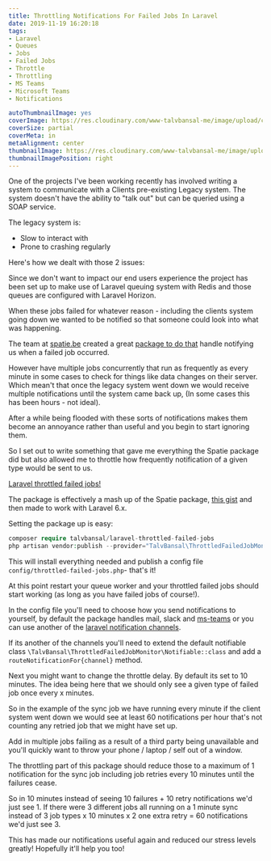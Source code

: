 ```yaml
---
title: Throttling Notifications For Failed Jobs In Laravel
date: 2019-11-19 16:20:18
tags:
- Laravel
- Queues
- Jobs
- Failed Jobs
- Throttle
- Throttling
- MS Teams
- Microsoft Teams
- Notifications

autoThumbnailImage: yes
coverImage: https://res.cloudinary.com/www-talvbansal-me/image/upload/c_scale,w_1600/v1574185225/posts/south-africa-zebra-back.jpg
coverSize: partial
coverMeta: in
metaAlignment: center
thumbnailImage: https://res.cloudinary.com/www-talvbansal-me/image/upload/c_scale,w_280/v1574185225/posts/south-africa-zebra-back.jpg
thumbnailImagePosition: right
---
```

One of the projects I've been working recently has involved writing a system to communicate with a Clients pre-existing Legacy system. The system doesn't have the ability to "talk out" but can be queried using a SOAP service. 

The legacy system is:
- Slow to interact with
- Prone to crashing regularly

Here's how we dealt with those 2 issues:

Since we don't want to impact our end users experience the project has been set up to make use of Laravel queuing system with Redis and those queues are configured with Laravel Horizon.

When these jobs failed for whatever reason - including the clients system going down we wanted to be notified so that someone could look into what was happening.

The team at [spatie.be](https://spatie.be/) created a great [package to do that](https://github.com/spatie/laravel-failed-job-monitor) handle notifying us when a failed job occurred.

However have multiple jobs concurrently that run as frequently as every minute in some cases to check for things like data changes on their server. Which mean't that once the legacy system went down we would receive multiple notifications until the system came back up, (In some cases this has been hours - not ideal). 

After a while being flooded with these sorts of notifications makes them become an annoyance rather than useful and you begin to start ignoring them.

So I set out to write something that gave me everything the Spatie package did but also allowed me to throttle how frequently notification of a given type would be sent to us.

[Laravel throttled failed jobs!](https://github.com/talvbansal/laravel-throttled-failed-jobs)

<!-- more -->

The package is effectively a mash up of the Spatie package, [this gist](https://gist.github.com/scottwakefield/81da8c00e63101a20fe6ea3735c21f02#file-routesthrottlednotifications-php) and then made to work with Laravel 6.x.

Setting the package up is easy:

```php
composer require talvbansal/laravel-throttled-failed-jobs
php artisan vendor:publish --provider="TalvBansal\ThrottledFailedJobMonitor\FailedThrottledJobsServiceProvider"
```

This will install everything needed and publish a config file `config/throttled-failed-jobs.php`- that's it! 

At this point restart your queue worker and your throttled failed jobs should start working (as long as you have failed jobs of course!).

In the config file you'll need to choose how you send notifications to yourself, by default the package handles mail, slack and [ms-teams](/blog/send-notifications-to-ms-teams-with-laravel) or you can use another of the [laravel notification channels](https://laravel-notification-channels.com).

If its another of the channels you'll need to extend the default notifiable class `\TalvBansal\ThrottledFailedJobMonitor\Notifiable::class` and add a `routeNotificationFor{channel}` method.

Next you might want to change the throttle delay. By default its set to 10 minutes. The idea being here that we should only see a given type of failed job once every x minutes.

So in the example of the sync job we have running every minute if the client system went down we would see at least 60 notifications per hour that's not counting any retried job that we might have set up.

Add in multiple jobs failing as a result of a third party being unavailable and you'll quickly want to throw your phone / laptop / self out of a window. 

The throttling part of this package should reduce those to a maximum of 1 notification for the sync job including job retries every 10 minutes until the failures cease. 

So in 10 minutes instead of seeing 10 failures + 10 retry notifications we'd just see 1.
If there were 3 different jobs all running on a 1 minute sync instead of 3 job types x 10 minutes x 2 one extra retry = 60 notifications we'd just see 3.

This has made our notifications useful again and reduced our stress levels greatly! Hopefully it'll help you too!
